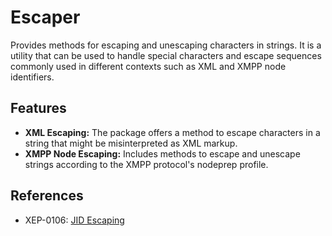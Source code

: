 # Escaper

Provides methods for escaping and unescaping characters in strings. It is a utility that can be used to handle special characters and escape sequences commonly used in different contexts such as XML and XMPP node identifiers.

## Features

- **XML Escaping:** The package offers a method to escape characters in a string that might be misinterpreted as XML markup.
- **XMPP Node Escaping:** Includes methods to escape and unescape strings according to the XMPP protocol's nodeprep profile.

## References

- XEP-0106: [JID Escaping](https://xmpp.org/extensions/xep-0106.html)
